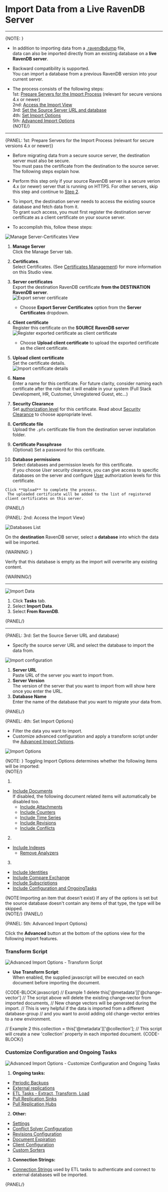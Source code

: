 ﻿# Import Data from a Live RavenDB Server
---

{NOTE: }

* In addition to importing data from a [.ravendbdump](../../../../studio/database/tasks/import-data/import-data-file) file,  
  data can also be imported directly from an existing database on a **live RavenDB server**.  

* Backward compatibility is supported.  
  You can import a database from a previous RavenDB version into your current server.  

* The process consists of the following steps:  
  1st: [Prepare Servers for the Import Process](../../../../studio/database/tasks/import-data/import-from-ravendb#1st:-prepare-servers-for-the-import-process-(relevant-for-secure-versions-4.x-or-newer)) (relevant for secure versions 4.x or newer)  
  2nd: [Access the Import View](../../../../studio/database/tasks/import-data/import-from-ravendb#2nd:-access-the-import-view)  
  3rd: [Set the Source Server URL and database](../../../../studio/database/tasks/import-data/import-from-ravendb#3rd:-set-the-source-server-url-and-database)  
  4th: [Set Import Options](../../../../studio/database/tasks/import-data/import-from-ravendb#4th:-set-import-options)  
  5th: [Advanced Import Options](../../../../studio/database/tasks/import-data/import-from-ravendb#5th:-advanced-import-options)  
{NOTE/}

---

{PANEL: 1st: Prepare Servers for the Import Process (relevant for secure versions 4.x or newer)}

* Before migrating data from a secure source server, the destination server must also be secure.  
  You must pass the certificate from the destination to the source server.  The following steps explain how.

* Perform this step only if your source RavenDB server is a secure verion 4.x (or newer) server that is running on HTTPS.  For other servers, skip this step and continue to [Step 2](../../../../studio/database/tasks/import-data/import-from-ravendb#step-#2:-access-the-import-view).

* To import, the destination server needs to access the existing source database and fetch data from it.  
  To grant such access, you must first register the destination server certificate as a client certificate on your source server.  

* To accomplish this, follow these steps:

 ![Manage Server-Certificates View](images/importing-exporting-certificates.png "Studio Manage Server-Certificates View")

  1. **Manage Server**  
     Click the Manage Server tab.

  2. **Certificates**.  
    Select Certificates. (See [Certificates Management](../../../../server/security/authentication/certificate-management)) for more information on this Studio view.  
 
  3. **Server certificates**  
    Export the destination RavenDB certificate **from the DESTINATION RavenDB server**.  
    ![Export server certificate](images/import-from-raven-export-server-certificate.png "Export the destination server certificate")  

     * Choose **Export Server Certificates** option from the **Server Certificates** dropdown.  
 
  4. **Client certificate**  
    Register this certificate on the **SOURCE RavenDB server**  
    ![Register exported certificate as client certificate](images/import-from-raven-upload-server-cert-as-client-cert.png "Register exported certificate as client certificate")  

     * Choose **Upload client certificate** to upload the exported certificate as the client certificate.  
 
  5. **Upload client certificate**  
   Set the certificate details.  
   ![Import certificate details](images/import-from-raven-upload-server-cert-as-client-cert-details.png "Set certificate details")

   1. **Name**  
    Enter a name for this certificate. For future clarity, consider naming each certificate after the role that it will enable in your system (Full Stack Development, HR, Customer, Unregistered Guest, etc...)  
   2. **Security Clearance**  
    Set [authorization level](../../../../server/security/authorization/security-clearance-and-permissions) for this certificate. Read about [Security Clearance](../../../server/security/authorization/security-clearance-and-permissions#authorization-security-clearance-and-permissions) to choose appropriate level.  
   3. **Certificate file**  
    Upload the `.pfx` certificate file from the destination server installation folder.  
   4. **Certificate Passphrase**  
    (Optional) Set a password for this certificate.  
   5. **Database permissions**  
    Select databases and permission levels for this certificate.  
    If you choose *User* security clearance, you can give access to specific databases on the server and configure [User](../../../server/security/authorization/security-clearance-and-permissions#user) authorization levels for this certificate.  
 
    Click **Upload** to complete the process.  
     The uploaded certificate will be added to the list of registered client certificates on this server.  



{PANEL/}


{PANEL: 2nd: Access the Import View}

   
![Databases List](images/import-from-ravendb-db-list.png "Databases List View")

 On the **destination** RavenDB server, select a **database** into which the data will be imported.  
  
 {WARNING: }
  
  Verify that this database is empty as the import will overwrite any existing content.  

{WARNING/}

---
   
![Import Data](images/import-from-ravendb-from-ravendb.png "Go to Import Data View")

 1. Click **Tasks** tab.  
 2. Select **Import Data**.  
 3. Select **From RavenDB**.  


{PANEL/}

---

{PANEL: 3rd: Set the Source Server URL and database}

* Specify the source server URL and select the database to import the data from.  

![Import configuration](images/import-from-ravendb-configuration.png "Import Configuration")

1. **Server URL**  
   Paste URL of the server you want to import from.  
2. **Server Version**  
   The version of the server that you want to import from will show here once you enter the URL.  
3. **Database Name**  
   Enter the name of the database that you want to migrate your data from.  

{PANEL/}

{PANEL: 4th: Set Import Options}

* Filter the data you want to import.  
* Customize advanced configuration and apply a transform script under the [Advanced Import Options](../../../../studio/database/tasks/import-data/import-from-ravendb#step-#5:-advanced-import-options).

![Import Options](images/import-from-ravendb-options.png "Import Options")

{NOTE: }
 Toggling Import Options determines whether the following items will be imported:  
 {NOTE/}

1. 
 - [Include Documents](../../../../studio/database/documents/document-view)  
  If disabled, the following document related items will automatically be disabled too.  
   - [Include Attachments](../../../../document-extensions/attachments/what-are-attachments)  
   - [Include Counters](../../../../document-extensions/counters/overview)  
   - [Include Time Series](../../../../document-extensions/timeseries/overview)  
   - [Include Revisions](../../../../server/extensions/revisions)  
   - [Include Conflicts](../../../../client-api/cluster/document-conflicts-in-client-side)  
2. 
 - [Include Indexes](../../../../indexes/what-are-indexes)  
    - [Remove Analyzers](../../../../indexes/using-analyzers)  
3. 
 - [Include Identities](../../../../client-api/document-identifiers/working-with-document-identifiers)  
 - [Include Compare Exchange](../../../../client-api/operations/compare-exchange/overview)  
 - [Include Subscriptions](../../../../client-api/data-subscriptions/what-are-data-subscriptions)  
 - [Include Configuration and OngoingTasks](../../../../studio/database/tasks/import-data/import-from-ravendb#customize-configuration-and-ongoing-tasks) 


{NOTE:Importing an item that doesn't exist}
If any of the options is set but the source database doesn't contain any items of that type, the type will be skipped.  
{NOTE/}
{PANEL/}

{PANEL: 5th: Advanced Import Options}

Click the **Advanced** button at the bottom of the options view for the following import features.

### Transform Script

![Advanced Import Options - Transform Script](images/import-from-ravendb-advanced-transform-script.png "Advanced Import Options - Transform Script")

* **Use Transform Script**:  
  When enabled, the supplied javascript will be executed on each document before importing the document.  

{CODE-BLOCK:javascript}
// Example 1
delete this['@metadata']['@change-vector']
// The script above will delete the existing change-vector from imported documents,
// New change vectors will be generated during the import.
// This is very helpful if the data is imported from a different database-group
// and you want to avoid adding old change-vector entries to a new environment.

// Example 2
this.collection = this['@metadata']['@collection'];
// This script will create a new 'collection' property in each imported document.
{CODE-BLOCK/}




### Customize Configuration and Ongoing Tasks

![Advanced Import Options - Customize Configuration and Ongoing Tasks](images/import-from-ravendb-advanced-configuration-ongoing-tasks.png "Advanced Import Options - Customize Configuration and Ongoing Tasks")

1. **Ongoing tasks:**

 - [Periodic Backups](../../../../studio/database/tasks/backup-task)  
 - [External replications](../../../../studio/database/tasks/ongoing-tasks/external-replication-task)  
 - [ETL Tasks - Extract, Transform, Load](../../../../server/ongoing-tasks/etl/basics)  
 - [Pull Replication Sinks](../../../../studio/database/tasks/ongoing-tasks/hub-sink-replication/overview)  
 - [Pull Replication Hubs](../../../../studio/database/tasks/ongoing-tasks/hub-sink-replication/overview)  

2. **Other:**

 - [Settings](../../../../studio/database/settings/database-settings)  
 - [Conflict Solver Configuration](../../../../client-api/operations/server-wide/modify-conflict-solver)  
 - [Revisions Configuration](../../../../client-api/operations/revisions/configure-revisions)  
 - [Document Expiration](../../../../server/extensions/expiration)  
 - [Client Configuration](../../../../studio/server/client-configuration)  
 - [Custom Sorters](../../../../indexes/querying/sorting#creating-a-custom-sorter)  

3. **Connection Strings:**

 - [Connection Strings](../../../../client-api/operations/maintenance/connection-strings/add-connection-string) used by ETL tasks to authenticate and connect to external databases will be imported.

{PANEL/}
